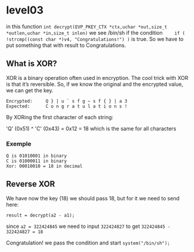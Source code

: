 # level03

in this function `int decrypt(EVP_PKEY_CTX *ctx,uchar *out,size_t *outlen,uchar *in,size_t inlen)`
we see /bin/sh if the condition `    if ( !strcmp((const char *)v4, "Congratulations!") )` is true.
So we have to put something that with result to Congratulations.

## What is XOR?
XOR is a binary operation often used in encryption. The cool trick with XOR is that it’s reversible. So, if we know the original and the encrypted value, we can get the key.

    Encrypted:     Q } | u ` s f g ~ s f { } | a 3
    Expected:      C o n g r a t u l a t i o n s !
By XORing the first character of each string:

'Q' (0x51) ^ 'C' (0x43) = 0x12 = 18
which is the same for all characters
### Exemple
    Q is 01010001 in binary
    C is 01000011 in binary
    Xor: 00010010 = 18 in decimal
## Reverse XOR

We have now the key (18) we should pass 18, but for it we need to send here:
    
    result = decrypt(a2 - a1);

since `a2 = 322424845`
we need to input `322424827` to get `322424845 - 322424827 = 18`

Congratulation! we pass the condition and start `system("/bin/sh");`